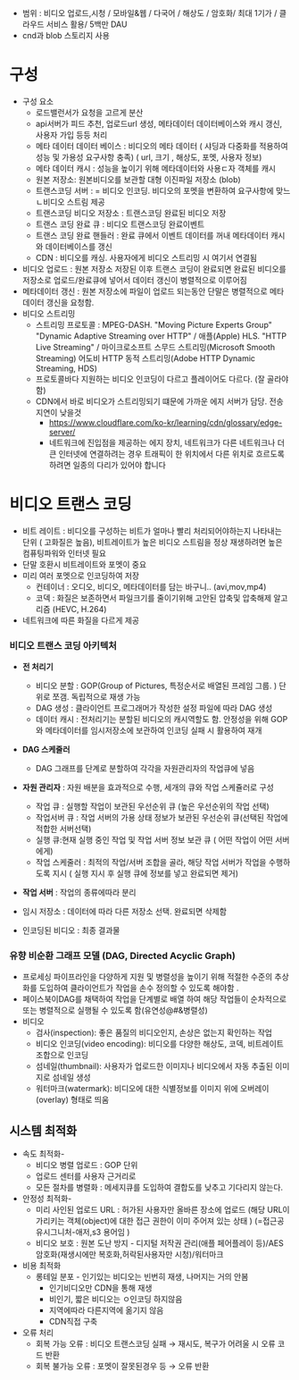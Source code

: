 - 범위 : 비디오 업로드,시청 / 모바일&웹 / 다국어 / 해상도 / 암호화/ 최대 1기가 / 클라우드 서비스 활용/ 5백만 DAU
- cnd과 blob 스토리지 사용

# 구성



- 구성 요소
    - 로드밸런서가 요청을 고르게 분산
    - api서버가 피드 추천, 업로드url 생성, 메타데이터 데이터베이스와 캐시 갱신, 사용자 가입 등등 처리
    - 메타 데이터 데이터 베이스 : 비디오의 메타 데이터 ( 샤딩과 다중화를 적용하여 성능 및 가용성 요구사항 충족) ( url, 크기 , 해상도, 포멧, 사용자 정보)
    - 메타 데이터 캐시 : 성능을 높이기 위해 메타데이터와 사용ㄷ자 객체를 캐시
    - 원본 저장소: 원본비디오를 보관할 대형 이진파일 저장소 (blob)
    - 트랜스코딩 서버 : = 비디오 인코딩. 비디오의 포멧을 변환하여 요구사항에 맞느 ㄴ비디오 스트림 제공
    - 트랜스코딩 비디오 저장소 : 트랜스코딩 완료된 비디오 저장
    - 트랜스 코딩 완료 큐 : 비디오 트랜스코딩 완료이벤트
    - 트랜스 코딩 완료 핸들러 : 완료 큐에서 이벤트 데이터를 꺼내 메타데이터 캐시와 데이터베이스를 갱신
    - CDN : 비디오를 캐싱. 사용자에게 비디오 스트리밍 시 여기서 연결됨
- 비디오 업로드 : 원본 저장소 저장된 이후 트랜스 코딩이 완료되면 완료된 비디오를 저장소로 업로드/완료큐에 넣어서 데이터 갱신이 병렬적으로 이루어짐
- 메타데이터 갱신 : 원본 저장소에 파일이 업로드 되는동안 단말은 병렬적으로 메타 데이터 갱신을 요청함.
- 비디오 스트리밍
    - 스트리밍 프로토콜 :  MPEG-DASH. "Moving Picture Experts Group"  "Dynamic Adaptive Streaming over HTTP" / 애플(Apple) HLS. "HTTP Live Streaming" / 마이크로소프트 스무드 스트리밍(Microsoft Smooth Streaming) 어도비 HTTP 동적 스트리밍(Adobe HTTP Dynamic Streaming, HDS)
    - 프로토콜바다 지원하는 비디오 인코딩이 다르고 플레이어도 다르다. (잘 골라야함)
    - CDN에서 바로 비디오가 스트리밍되기 떄문에 가까운 에지 서버가 담당. 전송지연이 낮을것
        - https://www.cloudflare.com/ko-kr/learning/cdn/glossary/edge-server/
        - 네트워크에 진입점을 제공하는 에지 장치, 네트워크가 다른 네트워크나 더 큰 인터넷에 연결하려는 경우 트래픽이 한 위치에서 다른 위치로 흐르도록 하려면 일종의 다리가 있어야 합니다

# 비디오 트랜스 코딩

- 비트 레이트 : 비디오를 구성하는 비트가 얼마나 빨리 처리되어야하는지 나타내는 단위 ( 고화질은 높음), 비트레이트가 높은 비디오 스트림을 정상 재생하려면 높은 컴퓨팅파워와 인터넷 필요
- 단말 호환시 비트레이트와 포멧이 중요
- 미리 여러 포멧으로 인코딩하여 저장
    - 컨테이너 : 오디오, 비디오, 메타데이터를 담는 바구니.. (avi,mov,mp4)
    - 코덱 : 화질은 보존하면서 파일크기를 줄이기위해 고안된 압축및 압축해제 알고리즘 (HEVC, H.264)
- 네트워크에 따른 화질을 다르게 제공

### 비디오 트랜스 코딩 아키텍처



- **전 처리기**
    - 비디오 분할 : GOP(Group of Pictures, 특정순서로 배열된 프레임 그룹. ) 단위로 쪼갬. 독립적으로 재생 가능
    - DAG 생성  : 클라이언트 프로그래머가 작성한 설정 파일에 따라 DAG 생성
    - 데이터 캐시 : 전처리기는 분할된 비디오의 캐시역할도 함. 안정성을 위해 GOP와 메타데이터를 임시저장소에 보관하여 인코딩 실패 시 활용하여 재개
- **DAG 스케줄러**
    
 
    
    - DAG 그래프를 단계로 분할하여 각각을 자원관리자의 작업큐에 넣음
- **자원 관리자** : 자원 배분을 효과적으로 수행, 세개의 큐와 작업 스케쥴러로 구성
    
  
    
    - 작업 큐 : 실행할 작업이 보관된 우선순위 큐 (높은 우선순위의 작업 선택)
    - 작업서버 큐 : 작업 서버의 가용 상태 정보가 보관된 우선순위 큐(선택된 작업에 적합한 서버선택)
    - 실행 큐:현재 실행 중인 작업 및 작업 서버 정보 보관 큐 ( 어떤 작업이 어떤 서버에게)
    - 작업 스케줄러 : 최적의 작업/서버 조합을 골라, 해당 작업 서버가 작업을 수행하도록 지시 ( 실행 지시 후 실행 큐에 정보를 넣고 완료되면 제거)
- **작업 서버** : 작업의 종류에따라 분리
- 임시 저장소 : 데이터에 따라 다른 저장소 선택. 완료되면 삭제함
- 인코딩된 비디오 : 최종 결과물

### 유향 비순환 그래프 모델 (DAG, Directed Acyclic Graph)



- 프로세싱 파이프라인을 다양하게 지원 및 병렬성을 높이기 위해 적절한 수준의 추상화를 도입하여 클라이언트가 작업을 손수 정의할 수 있도록 해야함 .
- 페이스북이DAG를 채택하여 작업을 단계별로 배열 하여 해당 작업들이 순차적으로 또는 병렬적으로 실행될 수 있도록 함(유연성@#&병렬성)
- 비디오
    - 검사(inspection): 좋은 품질의 비디오인지, 손상은 없는지 확인하는 작업
    - 비디오 인코딩(video encoding): 비디오를 다양한 해상도, 코덱, 비트레이트조합으로 인코딩
    - 섬네일(thumbnail): 사용자가 업로드한 이미지나 비디오에서 자동 추출된 이미지로 섬네일 생성
    - 워터마크(watermark): 비디오에 대한 식별정보를 이미지 위에 오버레이(overlay) 형태로 띄움

## 시스템 최적화

- 속도 최적화-
    - 비디오 병렬 업로드  : GOP 단위
    - 업로드 센터를 사용자 근거리로
    - 모든 절차를 병렬화  :  메세지큐를 도입하여 결합도를 낮추고 기다리지 않는다.
- 안정성 최적화-
    - 미리 사인된 업로드 URL : 허가된 사용자만 올바른 장소에 업로드 (해당 URL이 가리키는 객체(object)에 대한 접근 권한이 이미 주어져 있는 상태 ) (=접근공유시그니처-애저,s3 용어임 )
    - 비디오 보호 : 원본 도난 방지 - 디지털 저작권 관리(애플 페어플레이 등)/AES 암호화(재생시에만 복호화,허락된사용자만 시청)/워터마크
- 비용 최적화
    - 롱테일 분포 - 인기있는 비디오는 빈번히 재생, 나머지는 거의 안봄
        - 인기비디오만 CDN을 통해 재생
        - 비인기, 짧은 비디오는 ㅇ인코딩 하지않음
        - 지역에따라 다른지역에 옮기지 않음
        - CDN직접 구축
- 오류 처리
    - 회복 가능 오류 : 비디오 트랜스코딩 실패 → 재시도, 복구가 어려울 시 오류 코드 반환
    - 회복 불가능 오류 : 포멧이 잘못된경우 등 → 오류 반환
